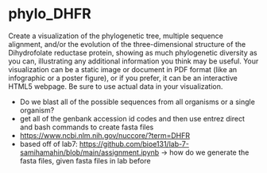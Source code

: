 # phylo_DHFR

Create a visualization of the phylogenetic tree, multiple sequence alignment, and/or the evolution of the three-dimensional structure of the Dihydrofolate reductase protein, showing as much phylogenetic diversity as you can, illustrating any additional information you think may be useful. Your visualization can be a static image or document in PDF format (like an infographic or a poster figure), or if you prefer, it can be an interactive HTML5 webpage. Be sure to use actual data in your visualization.

*  Do we blast all of the possible sequences from all organisms or a single organism?
*  get all of the genbank accession id codes and then use entrez direct and bash commands to create fasta files
* https://www.ncbi.nlm.nih.gov/nuccore/?term=DHFR
* based off of lab7: https://github.com/bioe131/lab-7-samihamahin/blob/main/assignment.ipynb -> how do we generate the fasta files, given fasta files in lab before
